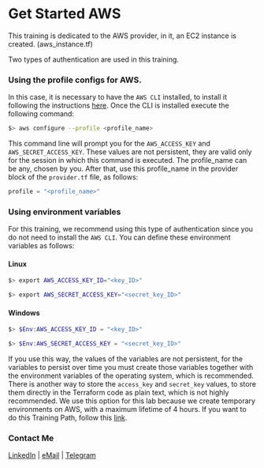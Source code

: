 # Get Started AWS

This training is dedicated to the AWS provider, in it, an EC2 instance is created. (aws_instance.tf)

Two types of authentication are used in this training.

### Using the profile configs for AWS.

In this case, it is necessary to have the `AWS CLI` installed, to install it following the instructions [here](https://docs.aws.amazon.com/cli/latest/userguide/getting-started-install.html). Once the CLI is installed execute the following command:

```sh
$> aws configure --profile <profile_name>
```

This command line will prompt you for the `AWS_ACCESS_KEY` and `AWS_SECRET_ACCESS_KEY`. These values are not persistent, they are valid only for the session in which this command is executed. The profile_name can be any, chosen by you. After that, use this profile_name in the provider block of the `provider.tf` file, as follows:

```terraform
profile = "<profile_name>"
```

### Using environment variables

For this training, we recommend using this type of authentication since you do not need to install the `AWS CLI`. You can define these environment variables as follows:

#### Linux

```sh
$> export AWS_ACCESS_KEY_ID="<key_ID>"

$> export AWS_SECRET_ACCESS_KEY="<secret_key_ID>"
```

#### Windows

```Powershell
$> $Env:AWS_ACCESS_KEY_ID = "<key_ID>"

$> $Env:AWS_SECRET_ACCESS_KEY = "<secret_key_ID>"
```

If you use this way, the values of the variables are not persistent, for the variables to persist over time you must create those variables together with the environment variables of the operating system, which is recommended. There is another way to store the `access_key` and `secret_key` values, to store them directly in the Terraform code as plain text, which is not highly recommended. We use this option for this lab because we create temporary environments on AWS, with a maximum lifetime of 4 hours. If you want to do this Training Path, follow this [link](https://learn.hashicorp.com/collections/terraform/aws-get-started).

### Contact Me

[LinkedIn](https://www.linkedin.com/in/adejonghm/) | [eMail](mailto:dejongh.morell@gmail.com) | [Telegram](https://t.me/adejonghm)
